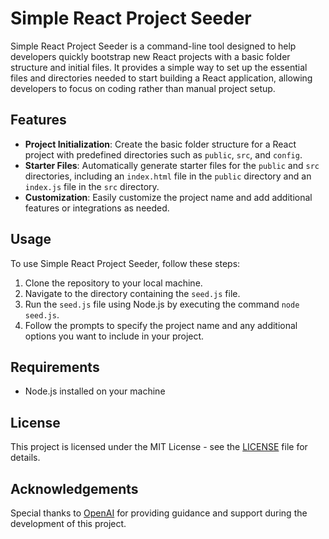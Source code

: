 # Simple React Project Seeder

Simple React Project Seeder is a command-line tool designed to help developers quickly bootstrap new React projects with a basic folder structure and initial files. It provides a simple way to set up the essential files and directories needed to start building a React application, allowing developers to focus on coding rather than manual project setup.

## Features

- **Project Initialization**: Create the basic folder structure for a React project with predefined directories such as `public`, `src`, and `config`.
- **Starter Files**: Automatically generate starter files for the `public` and `src` directories, including an `index.html` file in the `public` directory and an `index.js` file in the `src` directory.
- **Customization**: Easily customize the project name and add additional features or integrations as needed.

## Usage

To use Simple React Project Seeder, follow these steps:

1. Clone the repository to your local machine.
2. Navigate to the directory containing the `seed.js` file.
3. Run the `seed.js` file using Node.js by executing the command `node seed.js`.
4. Follow the prompts to specify the project name and any additional options you want to include in your project.

## Requirements

- Node.js installed on your machine

## License

This project is licensed under the MIT License - see the [LICENSE](LICENSE) file for details.

## Acknowledgements

Special thanks to [OpenAI](https://openai.com) for providing guidance and support during the development of this project.

